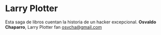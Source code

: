 # Larry Plotter
Esta saga de libros cuentan la historia de un hacker excepcional.
**Osvaldo Chaparro**, Larry Plotter fan
osvcha@gmail.com
